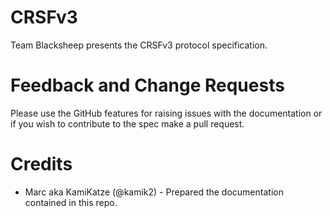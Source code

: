 # CRSFv3
Team Blacksheep presents the CRSFv3 protocol specification.

# Feedback and Change Requests
Please use the GitHub features for raising issues with the documentation or if you wish to contribute to the spec make a pull request.

# Credits
- Marc aka KamiKatze (@kamik2) - Prepared the documentation contained in this repo.

